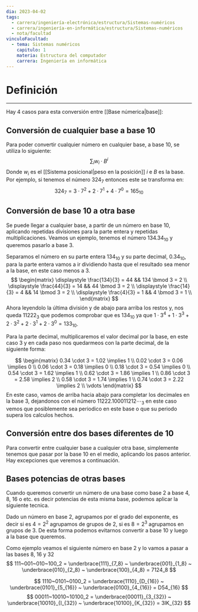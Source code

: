 ```yaml
---
dia: 2023-04-02
tags:
  - carrera/ingeniería-electrónica/estructura/Sistemas-numéricos
  - carrera/ingeniería-en-informática/estructura/Sistemas-numéricos
  - nota/facultad
vinculoFacultad:
  - tema: Sistemas numéricos
    capitulo: 1
    materia: Estructura del computador
    carrera: Ingeniería en informática
---
```

# Definición
---
Hay 4 casos para esta conversión entre [[Base númerica|base]]:

## Conversión de cualquier base a base $10$
Para poder convertir cualquier número en cualquier base, a base $10$, se utiliza lo siguiente:
$$ \sum_i w_i \cdot B^i $$
Donde $w_i$ es el [[Sistema posicional|peso en la posición]] $i$ e $B$ es la base. Por ejemplo, si tenemos el número $324_7$ entonces este se transforma en:
$$ 324_7 = 3 \cdot 7^2 + 2 \cdot 7^1 + 4 \cdot 7^0 = 165_{10} $$


## Conversión de base $10$ a otra base
Se puede llegar a cualquier base, a partir de un número en base $10$, aplicando repetidas divisiones para la parte entera y repetidas multiplicaciones. Veamos un ejemplo, tenemos el número $134.34_{10}$ y queremos pasarlo a base $3$. 

Separamos el número en su parte entera $134_{10}$ y su parte decimal, $0.34_{10}$, para la parte entera vamos a ir dividiendo hasta que el resultado sea menor a la base, en este caso menos a $3$.
$$ \begin{matrix}
	\displaystyle \frac{134}{3} = 44 && 134 \bmod 3 = 2 \\
	\displaystyle \frac{44}{3} = 14 && 44 \bmod 3 = 2 \\
	\displaystyle \frac{14}{3} = 4 && 14 \bmod 3 = 2 \\
	\displaystyle \frac{4}{3} = 1 && 4 \bmod 3 = 1 \\
\end{matrix} $$
Ahora leyendolo la última división y de abajo para arriba los restos y, nos queda $11222_3$ que podemos comprobar que es $134_{10}$ ya que $1 \cdot 3^4 + 1 \cdot 3^3 + 2 \cdot 3^2 + 2 \cdot 3^1 + 2 \cdot 3^0 = 133_{10}$. 

Para la parte decimal, multiplicaremos el valor decimal por la base, en este caso $3$ y en cada paso nos quedarmeos con la parte decimal, de la siguiente forma:

$$ \begin{matrix}
	0.34 \cdot 3 = 1.02 \implies 1 \\
	0.02 \cdot 3 = 0.06 \implies 0 \\
	0.06 \cdot 3 = 0.18 \implies 0 \\
	0.18 \cdot 3 = 0.54 \implies 0 \\
	0.54 \cdot 3 = 1.62 \implies 1 \\
	0.62 \cdot 3 = 1.86 \implies 1 \\
	0.86 \cdot 3 = 2.58 \implies 2 \\
	0.58 \cdot 3 = 1.74 \implies 1 \\
	0.74 \cdot 3 = 2.22 \implies 2 \\
	\vdots 
\end{matrix} $$
En este caso, vamos de arriba hacia abajo para completar los decimales en la base $3$, dejandonos con el número $11222.100011212\cdots_3$  en este caso vemos que posiblemente sea periodico en este base o que su periodo supera los calculos hechos.

## Conversión entre dos bases diferentes de $10$
Para convertir entre cualquier base a cualquier otra base, simplemente tenemos que pasar por la base $10$ en el medio, aplicando los pasos anterior. Hay excepciones que veremos a continuación.

## Bases potencias de otras bases
Cuando queremos convertir un número de una base como base $2$ a base $4$, $8$, $16$ o etc. es decir potencias de esta misma base, podemos aplicar la siguiente tecnica. 

Dado un número en base $2$, agrupamos por el grado del exponente, es decir si es $4 = 2^2$ agrupamos de grupos de $2$, si es $8 = 2^3$ agrupamos en grupos de $3$. De esta forma podemos evitarnos convertir a base 10 y luego a la base que queremos.

Como ejemplo veamos el siguiente número en base $2$ y lo vamos a pasar a las bases $8$, $16$ y $32$
$$ 111~001~010~100_2 = \underbrace{111}_{7_8} ~ \underbrace{001}_{1_8} ~ \underbrace{010}_{2_8} ~ \underbrace{100}_{4_8} = 7124_8 $$

$$ 1110~0101~0100_2 = \underbrace{1110}_{D_{16}} ~ \underbrace{0101}_{5_{16}} ~ \underbrace{0100}_{4_{16}} = D54_{16} $$
$$ 00011~10010~10100_2 = \underbrace{00011}_{3_{32}} ~ \underbrace{10010}_{I_{32}} ~ \underbrace{10100}_{K_{32}} = 3IK_{32} $$